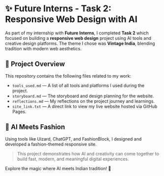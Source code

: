 # ✨️ Future Interns - Task 2: Responsive Web Design with AI

As part of my internship with **Future Interns**, I completed **Task 2** which focused on building a **responsive web design** project using AI tools and creative design platforms. The theme I chose was **Vintage India**, blending tradition with modern web aesthetics.

## 📁 Project Overview

This repository contains the following files related to my work:

- `tools_used.md` — A list of all tools and platforms I used during the project.
- `storyboard.md` — The storyboard and design planning for the website.
- `reflections.md` — My reflections on the project journey and learnings.
- `site_link.txt` — A direct link to view my live website hosted via GitHub Pages.

## 🚀 AI Meets Fashion

Using tools like Uizard, ChatGPT, and FashionBlock, I designed and developed a fashion-themed responsive site.

> This project demonstrates how AI and creativity can come together to build fast, modern, and meaningful digital experiences.


Explore the magic where AI meets Indian tradition! 🌺

